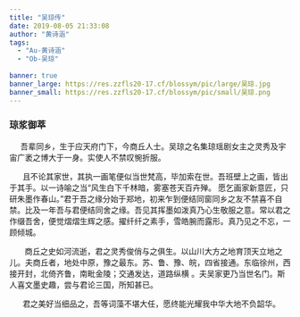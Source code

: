 ```yaml
---
title: "吴琼传"
date: 2019-08-05 21:33:08
author: "黄诗涵"
tags: 
  - "Au-黄诗涵"
  - "Ob-吴琼"
  
banner: true
banner_large: https://res.zzfls20-17.cf/blossym/pic/large/吴琼.jpg
banner_small: https://res.zzfls20-17.cf/blossym/pic/small/吴琼.png
---
```



<h3>琼浆御萃<br /></h3>&nbsp; &nbsp; &nbsp;吾辈同乡，生于应天府门下，今商丘人士。吴琼之名集琼瑶剧女主之灵秀及宇宙广袤之博大于一身。实使人不禁叹惋折服。
<p>&nbsp; &nbsp; &nbsp; 且不论其家世，其执一画笔便似当世梵高，毕加索在世。吾班壁上之画，皆出于其手。以一诗喻之当&ldquo;风生白下千林暗，雾塞苍天百卉殚。 愿乞画家新意匠，只研朱墨作春山。&rdquo;君于吾之缘分始于郑地，初来乍到便结同窗同乡之友不禁喜不自禁。比及一年吾与君便结同舍之缘。吾见其挥墨如泼真乃心生敬服之意。常以君之作缀吾舍，便觉熠熠生辉之感。擢纤纤之素手，雪皓腕而露形。真乃见之不忘，一顾倾城。</p>
<p>&nbsp; &nbsp; &nbsp; &nbsp;商丘之史如河流逝，君之灵秀俊俏与之俱生。以山川大方之地育顶天立地之儿。夫商丘者，地处中原，豫之最东。苏、鲁、豫、皖，四省接通。东临徐州，西接开封，北倚齐鲁，南毗金陵；交通发达，道路纵横&nbsp;。夫吴家更乃当世名门。斯人喜文墨史趣，尝与君论三国，所知甚已。&nbsp;&nbsp;&nbsp;</p>
<p>&nbsp; &nbsp; &nbsp; 君之美好当细品之，吾等词藻不堪大任，愿终能光耀我中华大地不负韶华。</p>
<p>&nbsp;</p>
<p>&nbsp;</p>